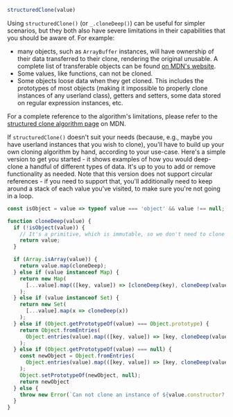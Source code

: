 ```javascript
structuredClone(value)
```

Using `structuredClone()` (or `_.cloneDeep()`) can be useful for simpler scenarios, but they both also have severe limitations in their capabilities that you should be aware of. For example:
* many objects, such as `ArrayBuffer` instances, will have ownership of their data transferred to their clone, rendering the original unusable. A complete list of transferable objects can be found [on MDN's website](https://developer.mozilla.org/en-US/docs/Web/API/Web_Workers_API/Transferable_objects#supported_objects).
* Some values, like functions, can not be cloned.
* Some objects loose data when they get cloned. This includes the prototypes of most objects (making it impossible to properly clone instances of any userland class), getters and setters, some data stored on regular expression instances, etc.

For a complete reference to the algorithm's limitations, please refer to the [structured clone algorithm page](https://developer.mozilla.org/en-US/docs/Web/API/Web_Workers_API/Structured_clone_algorithm) on MDN.

If `structuredClone()` doesn't suit your needs (because, e.g., maybe you have userland instances that you wish to clone), you'll have to build up your own cloning algorithm by hand, according to your use-case. Here's a simple version to get you started - it shows examples of how you would deep-clone a handful of different types of data. It's up to you to add or remove functionality as needed. Note that this version does not support circular references - if you need to support that, you'll additionally need to keep around a stack of each value you've visited, to make sure you're not going in a loop.

```javascript
const isObject = value => typeof value === 'object' && value !== null;

function cloneDeep(value) {
  if (!isObject(value)) {
    // It's a primitive, which is immutable, so we don't need to clone it.
    return value;
  }

  if (Array.isArray(value)) {
    return value.map(cloneDeep);
  } else if (value instanceof Map) {
    return new Map(
      [...value].map(([key, value]) => [cloneDeep(key), cloneDeep(value)])
    );
  } else if (value instanceof Set) {
    return new Set(
      [...value].map(x => cloneDeep(x))
    );
  } else if (Object.getPrototypeOf(value) === Object.prototype) {
    return Object.fromEntries(
      Object.entries(value).map(([key, value]) => [key, cloneDeep(value)])
    );
  } else if (Object.getPrototypeOf(value) === null) {
    const newObject = Object.fromEntries(
      Object.entries(value).map(([key, value]) => [key, cloneDeep(value)])
    );
    Object.setPrototypeOf(newObject, null);
    return newObject
  } else {
    throw new Error(`Can not clone an instance of ${value.constructor?.name}`);
  }
}
```
